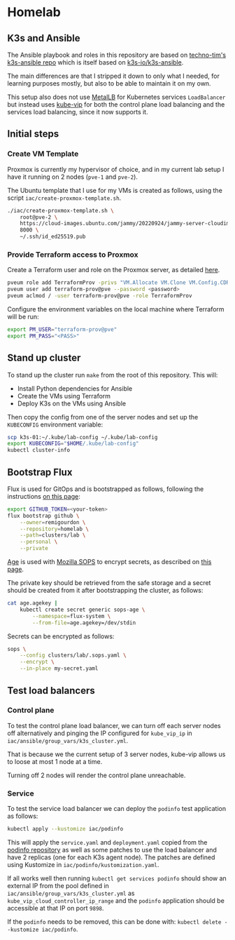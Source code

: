 # Homelab

## K3s and Ansible

The Ansible playbook and roles in this repository are based on [techno-tim's k3s-ansible repo](https://github.com/techno-tim/k3s-ansible) which is itself based on [k3s-io/k3s-ansible](https://github.com/k3s-io/k3s-ansible).

The main differences are that I stripped it down to only what I needed, for learning purposes mostly, but also to be able to maintain it on my own.

This setup also does not use [MetalLB](https://metallb.org) for Kubernetes services `LoadBalancer` but instead uses [kube-vip](https://kube-vip.io) for both the control plane load balancing and the services load balancing, since it now supports it.

## Initial steps

### Create VM Template

Proxmox is currently my hypervisor of choice, and in my current lab setup I have it running on 2 nodes (`pve-1` and `pve-2`).

The Ubuntu template that I use for my VMs is created as follows, using the script `iac/create-proxmox-template.sh`.

```sh
./iac/create-proxmox-template.sh \
    root@pve-2 \
    https://cloud-images.ubuntu.com/jammy/20220924/jammy-server-cloudimg-amd64.img \
    8000 \
    ~/.ssh/id_ed25519.pub
```

### Provide Terraform access to Proxmox

Create a Terraform user and role on the Proxmox server, as detailed [here](https://registry.terraform.io/providers/Telmate/proxmox/latest/docs#creating-the-proxmox-user-and-role-for-terraform).

```sh
pveum role add TerraformProv -privs "VM.Allocate VM.Clone VM.Config.CDROM VM.Config.CPU VM.Config.Cloudinit VM.Config.Disk VM.Config.HWType VM.Config.Memory VM.Config.Network VM.Config.Options VM.Monitor VM.Audit VM.PowerMgmt Datastore.AllocateSpace Datastore.Audit"
pveum user add terraform-prov@pve --password <password>
pveum aclmod / -user terraform-prov@pve -role TerraformProv
```

Configure the environment variables on the local machine where Terraform will be run:

```sh
export PM_USER="terraform-prov@pve"
export PM_PASS="<PASS>"
```

## Stand up cluster

To stand up the cluster run `make` from the root of this repository.
This will:

+ Install Python dependencies for Ansible
+ Create the VMs using Terraform
+ Deploy K3s on the VMs using Ansible

Then copy the config from one of the server nodes and set up the `KUBECONFIG` environment variable:

```sh
scp k3s-01:~/.kube/lab-config ~/.kube/lab-config
export KUBECONFIG="$HOME/.kube/lab-config"
kubectl cluster-info
```

## Bootstrap Flux

Flux is used for GitOps and is bootstrapped as follows, following the instructions [on this page](https://fluxcd.io/flux/installation/#github-and-github-enterprise):

```sh
export GITHUB_TOKEN=<your-token>
flux bootstrap github \
    --owner=remigourdon \
    --repository=homelab \
    --path=clusters/lab \
    --personal \
    --private
```

[Age](https://github.com/FiloSottile/age) is used with [Mozilla SOPS](https://github.com/mozilla/sops) to encrypt secrets, as described on [this page](https://fluxcd.io/flux/guides/mozilla-sops/#encrypting-secrets-using-age).

The private key should be retrieved from the safe storage and a secret should be created from it after bootstrapping the cluster, as follows:

```sh
cat age.agekey |
    kubectl create secret generic sops-age \
        --namespace=flux-system \
        --from-file=age.agekey=/dev/stdin
```

Secrets can be encrypted as follows:

```sh
sops \
    --config clusters/lab/.sops.yaml \
	--encrypt \
	--in-place my-secret.yaml
```

## Test load balancers

### Control plane

To test the control plane load balancer, we can turn off each server nodes off alternatively and pinging the IP configured for `kube_vip_ip` in `iac/ansible/group_vars/k3s_cluster.yml`.

That is because we the current setup of 3 server nodes, kube-vip allows us to loose at most 1 node at a time.

Turning off 2 nodes will render the control plane unreachable.

### Service

To test the service load balancer we can deploy the `podinfo` test application as follows:

```sh
kubectl apply --kustomize iac/podinfo
```

This will apply the `service.yaml` and `deployment.yaml` copied from the [podinfo repository](https://github.com/stefanprodan/podinfo) as well as some patches to use the load balancer and have 2 replicas (one for each K3s agent node).
The patches are defined using Kustomize in `iac/podinfo/kustomization.yaml`.

If all works well then running `kubectl get services podinfo` should show an external IP from the pool defined in `iac/ansible/group_vars/k3s_cluster.yml` as `kube_vip_cloud_controller_ip_range` and the `podinfo` application should be accessible at that IP on port `9898`.

If the `podinfo` needs to be removed, this can be done with: `kubectl delete --kustomize iac/podinfo`.